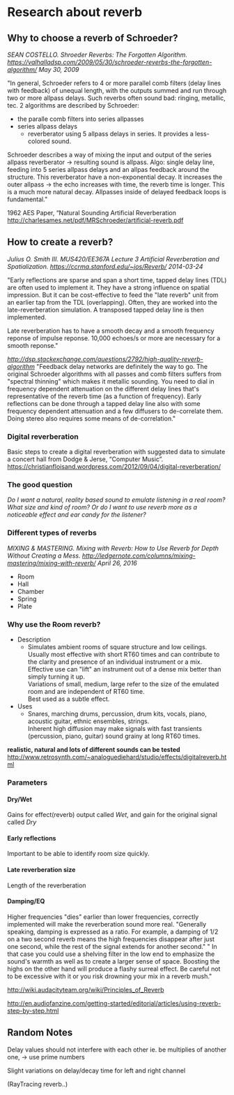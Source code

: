# Research about reverb

## Why to choose a reverb of Schroeder?
*SEAN COSTELLO. Shroeder Reverbs: The Forgotten Algorithm. 
https://valhalladsp.com/2009/05/30/schroeder-reverbs-the-forgotten-algorithm/
May 30, 2009*

"In general, Schroeder refers to 4 or more parallel comb filters (delay lines with feedback) 
of unequal length, with the outputs summed and run through two or more allpass delays.
Such reverbs often sound bad: ringing, metallic, tec.
2 algorithms are described by Schroeder:
* the paralle comb filters into series allpasses
* series allpass delays 
	* reverberator using 5 allpass delays in series. It provides a less-colored sound.
	
Schroeder describes a way of mixing the input and output of the series allpass reverberator -> resulting sound
is allpass. 
Algo: single delay line, feeding into 5 series allpass delays and an allpas feedback around the structure.
This reverberator have a non-exponential decay. 
It increases the outer allpass -> the echo increases with time, the reverb time is longer.
This is a much more natural decay. Allpasses inside of delayed feedback loops is fundamental."

1962 AES Paper, “Natural Sounding Artificial Reverberation
http://charlesames.net/pdf/MRSchroeder/artificial-reverb.pdf


## How to create a reverb?
*Julius O. Smith III. MUS420/EE367A Lecture 3 Artificial Reverberation and Spatialization.
https://ccrma.stanford.edu/~jos/Reverb/
2014-03-24*

"Early reflections are sparse and span a short time, tapped delay lines (TDL) are often used to 
implement it. They have a strong influence on spatial impression. But it can be cost-effective to feed 
the "late reverb" unit from an earlier tap from the TDL (overlapping).
Often, they are worked into the late-reverberation simulation. A transposed tapped delay line is then implemented.

Late reverberation has to have a smooth decay and a smooth frequency reponse of impulse reponse. 
10,000 echoes/s or more are necessary for a smooth reponse."

*http://dsp.stackexchange.com/questions/2792/high-quality-reverb-algorithm*
"Feedback delay networks are definitely the way to go. The original Schroeder algorithms with all passes 
and comb filters suffers from "spectral thinning" which makes it metallic sounding. You need to dial in 
frequency dependent attenuation on the different delay lines that's representative of the reverb time (as a function of frequency). Early reflections can be done through a tapped delay line also with some frequency dependent attenuation and a few diffusers to de-correlate them. Doing stereo also requires some means of de-correlation."

### Digital reverberation
Basic steps to create a digital reverberation with suggested data to simulate a concert hall from 
Dodge & Jerse, “Computer Music”.
https://christianfloisand.wordpress.com/2012/09/04/digital-reverberation/

### The good question
*Do I want a natural, reality based sound to emulate listening in a real room?  
What size and kind of room?*
*Or do I want to use reverb more as a noticeable effect and ear candy for the listener?*

### Different types of reverbs
*MIXING & MASTERING. Mixing with Reverb: How to Use Reverb for Depth Without Creating a Mess.
http://ledgernote.com/columns/mixing-mastering/mixing-with-reverb/
April 26, 2016*
* Room
* Hall
* Chamber
* Spring 
* Plate

### Why use the Room reverb?
* Description
	* Simulates ambient rooms of square structure and low ceilings.  
Usually most effective with short RT60 times and can contribute to the clarity and presence of an individual instrument or a mix.  
Effective use can "lift" an instrument out of a dense mix better than simply turning it up.  
Variations of small, medium, large refer to the size of the emulated room and are independent of RT60 time.  
Best used as a subtle effect.
* Uses
	* Snares, marching drums, percussion, drum kits, vocals, piano, acoustic guitar, ethnic ensembles, strings.  
Inherent high diffusion may make signals with fast transients (percussion, piano, guitar) sound grainy at long RT60 times.

**realistic, natural and lots of different sounds can be tested**
http://www.retrosynth.com/~analoguediehard/studio/effects/digitalreverb.html 

### Parameters
#### Dry/Wet
Gains for effect(reverb) output called *Wet*, and gain for the original signal called *Dry*

#### Early reflections
Important to be able to identify room size quickly.

#### Late reverberation size
Length of the reverberation

#### Damping/EQ
Higher frequencies "dies" earlier than lower frequencies, correctly implemented will make the reverberation sound more real.
"Generally speaking, damping is expressed as a ratio. For example, a damping of 1/2 on a two second reverb means the high frequencies disappear after just one second, while the rest of the signal extends for another second."
" In that case you could use a shelving filter in the low end to emphasize the sound's warmth as well as to create a larger sense of space. Boosting the highs on the other hand will produce a flashy surreal effect. Be careful not to be excessive with it or you risk drowning your mix in a reverb mush."

http://wiki.audacityteam.org/wiki/Principles_of_Reverb
 
http://en.audiofanzine.com/getting-started/editorial/articles/using-reverb-step-by-step.html

## Random Notes
Delay values should not interfere with each other ie. be multiplies of another one, -> use prime numbers 
  
Slight variations on delay/decay time for left and right channel

(RayTracing reverb..)
